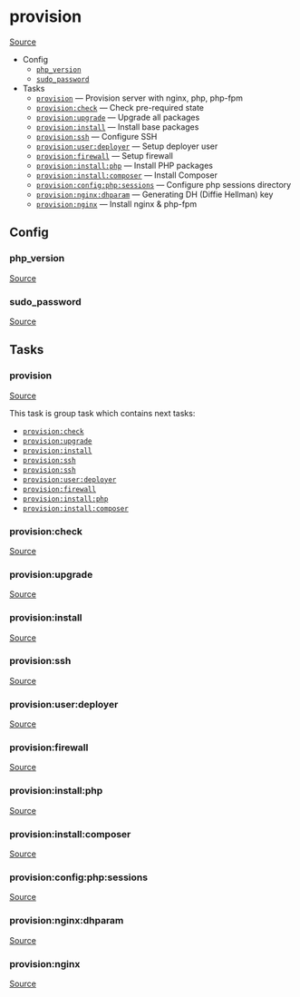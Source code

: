 <!-- DO NOT EDIT THIS FILE! -->
<!-- Instead edit recipe/provision/provision.php -->
<!-- Then run bin/docgen -->

# provision

[Source](/recipe/provision.php)



* Config
  * [`php_version`](#php_version)
  * [`sudo_password`](#sudo_password)
* Tasks
  * [`provision`](#provision) — Provision server with nginx, php, php-fpm
  * [`provision:check`](#provisioncheck) — Check pre-required state
  * [`provision:upgrade`](#provisionupgrade) — Upgrade all packages
  * [`provision:install`](#provisioninstall) — Install base packages
  * [`provision:ssh`](#provisionssh) — Configure SSH
  * [`provision:user:deployer`](#provisionuserdeployer) — Setup deployer user
  * [`provision:firewall`](#provisionfirewall) — Setup firewall
  * [`provision:install:php`](#provisioninstallphp) — Install PHP packages
  * [`provision:install:composer`](#provisioninstallcomposer) — Install Composer
  * [`provision:config:php:sessions`](#provisionconfigphpsessions) — Configure php sessions directory
  * [`provision:nginx:dhparam`](#provisionnginxdhparam) — Generating DH (Diffie Hellman) key
  * [`provision:nginx`](#provisionnginx) — Install nginx & php-fpm

## Config
### php_version
[Source](/recipe/provision.php#L8)



### sudo_password
[Source](/recipe/provision.php#L9)




## Tasks
### provision
[Source](/recipe/provision.php#L14)



This task is group task which contains next tasks:
* [`provision:check`](/docs/recipe/provision/provision.md#provisioncheck)
* [`provision:upgrade`](/docs/recipe/provision/provision.md#provisionupgrade)
* [`provision:install`](/docs/recipe/provision/provision.md#provisioninstall)
* [`provision:ssh`](/docs/recipe/provision/provision.md#provisionssh)
* [`provision:ssh`](/docs/recipe/provision/provision.md#provisionssh)
* [`provision:user:deployer`](/docs/recipe/provision/provision.md#provisionuserdeployer)
* [`provision:firewall`](/docs/recipe/provision/provision.md#provisionfirewall)
* [`provision:install:php`](/docs/recipe/provision/provision.md#provisioninstallphp)
* [`provision:install:composer`](/docs/recipe/provision/provision.md#provisioninstallcomposer)


### provision:check
[Source](/recipe/provision.php#L33)



### provision:upgrade
[Source](/recipe/provision.php#L54)



### provision:install
[Source](/recipe/provision.php#L60)



### provision:ssh
[Source](/recipe/provision.php#L83)



### provision:user:deployer
[Source](/recipe/provision.php#L97)



### provision:firewall
[Source](/recipe/provision.php#L132)



### provision:install:php
[Source](/recipe/provision.php#L140)



### provision:install:composer
[Source](/recipe/provision.php#L165)



### provision:config:php:sessions
[Source](/recipe/provision.php#L198)



### provision:nginx:dhparam
[Source](/recipe/provision.php#L204)



### provision:nginx
[Source](/recipe/provision.php#L215)



